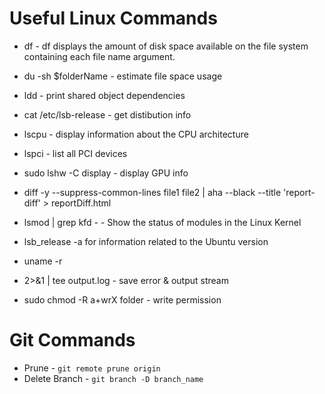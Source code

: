 # Useful Linux Commands

* df - df displays the amount of disk space available on the file system containing each file name argument.

* du -sh $folderName - estimate file space usage

* ldd - print shared object dependencies

* cat /etc/lsb-release - get distibution info

* lscpu - display information about the CPU architecture

* lspci - list all PCI devices

* sudo lshw -C display - display GPU info

* diff -y --suppress-common-lines file1 file2 | aha --black --title 'report-diff' > reportDiff.html

* lsmod | grep kfd - - Show the status of modules in the Linux Kernel

* lsb_release -a for information related to the Ubuntu version

* uname -r

* 2>&1 | tee output.log - save error & output stream

* sudo chmod -R a+wrX folder - write permission

# Git Commands

* Prune - `git remote prune origin`
* Delete Branch -  `git branch -D branch_name`
